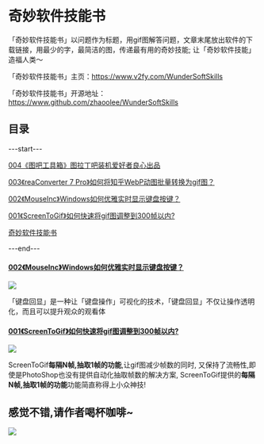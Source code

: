 # 奇妙软件技能书

「奇妙软件技能书」以问题作为标题，用gif图解答问题，文章末尾放出软件的下载链接，用最少的字，最简洁的图，传递最有用的奇妙技能; 让「奇妙软件技能」造福人类～

「奇妙软件技能书」主页：https://www.v2fy.com/WunderSoftSkills

「奇妙软件技能书」开源地址：https://www.github.com/zhaoolee/WunderSoftSkills

## 目录

---start---

[004《图吧工具箱》图拉丁吧装机爱好者良心出品](https://www.v2fy.com/p/004_tuba_tools/)


[003《reaConverter 7 Pro》如何将知乎WebP动图批量转换为gif图？](https://www.v2fy.com/p/003_webp_reaconver7_pro/)


[002《MouseInc》Windows如何优雅实时显示键盘按键？](https://www.v2fy.com/p/002_ｍouse_inc/)


[001《ScreenToGif》如何快速将gif图调整到300帧以内?](https://www.v2fy.com/p/001_screen_to_gif/)


[奇妙软件技能书](https://www.v2fy.com/p/000_readme_wundersoftskills/)

---end---




#### [002《MouseInc》Windows如何优雅实时显示键盘按键？](https://www.v2fy.com/p/002_ｍouse_inc/)


![](https://raw.githubusercontent.com/zhaoolee/WunderSoftSkills/master/README/qiangjinjiu.gif)

「键盘回显」是一种让「键盘操作」可视化的技术，「键盘回显」不仅让操作透明化，而且可以提升观众的观看体


#### [001《ScreenToGif》如何快速将gif图调整到300帧以内?](https://www.v2fy.com/p/001_screen_to_gif/)


![](https://raw.githubusercontent.com/zhaoolee/WunderSoftSkills/master/README/to_252.gif)


ScreenToGif**每隔N帧,抽取1帧的功能**,让gif图减少帧数的同时, 又保持了流畅性,即使是PhotoShop也没有提供自动化抽取帧数的解决方案, ScreenToGif提供的**每隔N帧,抽取1帧的功能**功能简直称得上小众神技!


## 感觉不错,请作者喝杯咖啡~

![](https://raw.githubusercontent.com/zhaoolee/WunderSoftSkills/master/README/c4fdea49e11241e392d6bcaa33855897.png)
